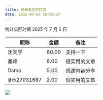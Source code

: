 ```yaml
---
title: 感谢各位的打赏
date: 2025-07-03 10:06:27
---
```


统计实际时间 2025 年 7 月 3 日

| 昵称         | 金额  | 备注         |
| ------------ | ----- | ------------ |
| 沈同学       | 80.00 | 支持一下     |
| 秦峰         | 6.00  | 很实用的文章 |
| Damo         | 5.00  | 感谢内容分享 |
| ljh527031687 | 2.00  | 很实用的文章 |

![](https://dl.playground.lazycat.cloud/guidelines/459/9d64a5fd-8d84-4834-849b-21d5372dc2a5.jpg)
